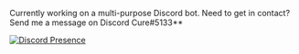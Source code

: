 
Currently working on a multi-purpose Discord bot.
Need to get in contact? Send me a message on Discord Cure#5133**

[![Discord Presence](https://lanyard-profile-readme.vercel.app/api/767406118192152596)](https://discord.com/users/767406118192152596)


